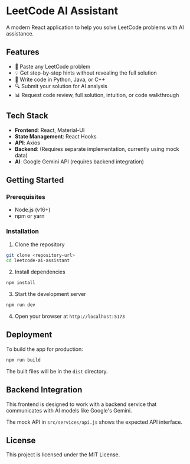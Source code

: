 # LeetCode AI Assistant

A modern React application to help you solve LeetCode problems with AI assistance.

## Features

- 🧠 Paste any LeetCode problem
- 💡 Get step-by-step hints without revealing the full solution
- 📝 Write code in Python, Java, or C++
- 🔍 Submit your solution for AI analysis
- 📊 Request code review, full solution, intuition, or code walkthrough

## Tech Stack

- **Frontend**: React, Material-UI
- **State Management**: React Hooks
- **API**: Axios
- **Backend**: (Requires separate implementation, currently using mock data)
- **AI**: Google Gemini API (requires backend integration)

## Getting Started

### Prerequisites

- Node.js (v16+)
- npm or yarn

### Installation

1. Clone the repository

```bash
git clone <repository-url>
cd leetcode-ai-assistant
```

2. Install dependencies

```bash
npm install
```

3. Start the development server

```bash
npm run dev
```

4. Open your browser at `http://localhost:5173`

## Deployment

To build the app for production:

```bash
npm run build
```

The built files will be in the `dist` directory.

## Backend Integration

This frontend is designed to work with a backend service that communicates with AI models like Google's Gemini.

The mock API in `src/services/api.js` shows the expected API interface.

## License

This project is licensed under the MIT License.
